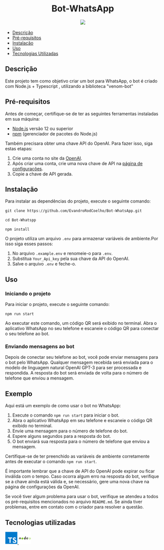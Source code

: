 <h1 align='center'>Bot-WhatsApp</h1>
<p align='center'>
  <img src="http://img.shields.io/static/v1?label=STATUS&message=EM%20DESENVOLVIMENTO&color=GREEN&style=for-the-badge"/>
</p>

* [Descrição](#Descrição)
* [Pré-requisitos](#Pre-Requisitos)
* [Instalação](#Instalação)
* [Uso](#Uso)
* [Tecnologias Utilizadas](#Tecnologias-utilizadas)

## Descrição

<p>Este projeto tem como objetivo criar um bot para WhatsApp, o bot é criado com Node.js + Typescript , utilizando a biblioteca "venom-bot"</p>

## Pré-requisitos

Antes de começar, certifique-se de ter as seguintes ferramentas instaladas em sua máquina:

- [Node.js](https://nodejs.org/) versão 12 ou superior
- [npm](https://www.npmjs.com/) (gerenciador de pacotes do Node.js)

Também precisara obter uma chave API do OpenAI. Para fazer isso, siga estas etapas:

1. Crie uma conta no site da [OpenAI](https://beta.openai.com/signup/).
2. Após criar uma conta, crie uma nova chave de API na [página de configurações](https://beta.openai.com/account/api-keys).
3. Copie a chave de API gerada.

## Instalação

Para instalar as dependências do projeto, execute o seguinte comando:
 ``` 
 git clone https://github.com/EvandroRodCoelho/Bot-WhatsApp.git
 ```
 ```
 cd Bot-Whatspp
 ```
 ```
 npm install
 ```
O projeto utiliza um arquivo `.env` para armazenar variáveis de ambiente.Por isso siga esses passos:

1. No arquivo `.example.env` e renomeie-o para `.env`.
2. Substitua `Your_Api_key` pela sua chave da API do OpenAI.
3. Salve o arquivo `.env` e feche-o.

## Uso

### Iniciando o projeto

Para iniciar o projeto, execute o seguinte comando:

```
npm run start
```


Ao executar este comando, um código QR será exibido no terminal. Abra o aplicativo WhatsApp no seu telefone e escaneie o código QR para conectar o seu telefone ao bot.

### Enviando mensagens ao bot

Depois de conectar seu telefone ao bot, você pode enviar mensagens para o bot pelo WhatsApp. Qualquer mensagem recebida será enviada para o modelo de linguagem natural OpenAI GPT-3 para ser processada e respondida. A resposta do bot será enviada de volta para o número de telefone que enviou a mensagem.

## Exemplo

Aqui está um exemplo de como usar o bot no WhatsApp:

1. Execute o comando `npm run start` para iniciar o bot.
2. Abra o aplicativo WhatsApp em seu telefone e escaneie o código QR exibido no terminal.
3. Envie uma mensagem para o número de telefone do bot.
4. Espere alguns segundos para a resposta do bot.
5. O bot enviará sua resposta para o número de telefone que enviou a mensagem.

Certifique-se de ter preenchido as variáveis de ambiente corretamente antes de executar o comando `npm run start`.

É importante lembrar que a chave de API do OpenAI pode expirar ou ficar inválida com o tempo. Caso ocorra algum erro na resposta do bot, verifique se a chave ainda está válida e, se necessário, gere uma nova chave na página de configurações da OpenAI.

Se você tiver algum problema para usar o bot, verifique se atendeu a todos os pré-requisitos mencionados no arquivo `README.md`. Se ainda tiver problemas, entre em contato com o criador para resolver a questão.


## Tecnologias utilizadas
<p align="left"> 
  <a href="https://www.typescriptlang.org/" target="_blank" rel="noreferrer"> 
    <img src="https://raw.githubusercontent.com/devicons/devicon/master/icons/typescript/typescript-original.svg" alt="typescript" width="40" height="40"/> 
  </a>
  <a href="https://nodejs.org" target="_blank" rel="noreferrer"> 
    <img src="https://raw.githubusercontent.com/devicons/devicon/master/icons/nodejs/nodejs-original-wordmark.svg" alt="nodejs" width="40" height="40"/> 
  </a> 
</p>

